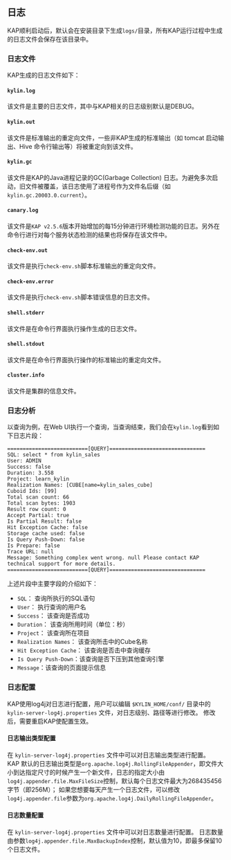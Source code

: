 ## 日志
KAP顺利启动后，默认会在安装目录下生成`logs/`目录，所有KAP运行过程中生成的日志文件会保存在该目录中。

### 日志文件
KAP生成的日志文件如下：
#### `kylin.log`
该文件是主要的日志文件，其中与KAP相关的日志级别默认是DEBUG。

#### `kylin.out`
该文件是标准输出的重定向文件，一些非KAP生成的标准输出（如 tomcat 启动输出、Hive 命令行输出等）将被重定向到该文件。

#### `kylin.gc`
该文件是KAP的Java进程记录的GC(Garbage Collection) 日志。为避免多次启动，旧文件被覆盖，该日志使用了进程号作为文件名后缀（如 `kylin.gc.20003.0.current`）。

#### `canary.log`
该文件是`KAP v2.5.6`版本开始增加的每15分钟进行环境检测功能的日志。另外在命令行进行对每个服务状态检测的结果也将保存在该文件中。

#### `check-env.out`
该文件是执行`check-env.sh`脚本标准输出的重定向文件。

#### `check-env.error`
该文件是执行`check-env.sh`脚本错误信息的日志文件。

#### `shell.stderr`
该文件是在命令行界面执行操作生成的日志文件。

#### `shell.stdout`
该文件是在命令行界面执行操作的标准输出的重定向文件。

#### `cluster.info`
该文件是集群的信息文件。

### 日志分析
以查询为例，在Web UI执行一个查询，当查询结束，我们会在`kylin.log`看到如下日志片段：

```
==========================[QUERY]===============================
SQL: select * from kylin_sales
User: ADMIN
Success: false
Duration: 3.558
Project: learn_kylin
Realization Names: [CUBE[name=kylin_sales_cube]
Cuboid Ids: [99]
Total scan count: 66
Total scan bytes: 1903
Result row count: 0
Accept Partial: true
Is Partial Result: false
Hit Exception Cache: false
Storage cache used: false
Is Query Push-Down: false
Is Prepare: false
Trace URL: null
Message: Something complex went wrong. null Please contact KAP technical support for more details. 
==========================[QUERY]===============================
```
上述片段中主要字段的介绍如下：

* `SQL`： 查询所执行的SQL语句
* `User`： 执行查询的用户名
* `Success`： 该查询是否成功
* `Duration`： 该查询所用时间（单位：秒）
* `Project`： 该查询所在项目
* `Realization Names`： 该查询所击中的Cube名称
* `Hit Exception Cache`： 该查询是否击中查询缓存
* `Is Query Push-Down`：该查询是否下压到其他查询引擎
* `Message`：该查询的页面提示信息

### 日志配置
KAP使用log4j对日志进行配置，用户可以编辑 `$KYLIN_HOME/conf/` 目录中的 `kylin-server-log4j.properties` 文件，对日志级别、路径等进行修改。
修改后，需要重启KAP使配置生效。

#### 日志输出类型配置
在 `kylin-server-log4j.properties` 文件中可以对日志输出类型进行配置。<br />
KAP 默认的日志输出类型是`org.apache.log4j.RollingFileAppender`，即文件大小到达指定尺寸的时候产生一个新文件，日志的指定大小由`log4j.appender.file.MaxFileSize`控制，默认每个日志文件最大为268435456字节（即256M）；
如果您想要每天产生一个日志文件，可以修改`log4j.appender.file`参数为`org.apache.log4j.DailyRollingFileAppender`。

#### 日志数量配置
在 `kylin-server-log4j.properties` 文件中可以对日志数量进行配置。
日志数量由参数`log4j.appender.file.MaxBackupIndex`控制，默认值为10，即最多保留10个日志文件。

